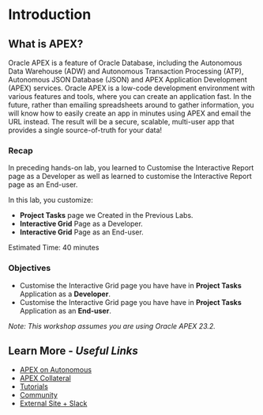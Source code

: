 # Introduction

## **What is APEX?**
Oracle APEX is a feature of Oracle Database, including the Autonomous Data Warehouse (ADW) and Autonomous Transaction Processing (ATP), Autonomous JSON Database (JSON) and APEX Application Development (APEX) services. Oracle APEX is a low-code development environment with various features and tools, where you can create an application fast. In the future, rather than emailing spreadsheets around to gather information, you will know how to easily create an app in minutes using APEX and email the URL instead. The result will be a secure, scalable, multi-user app that provides a single source-of-truth for your data!

### Recap
In preceding hands-on lab, you learned to Customise the Interactive Report page as a Developer as well as learned to customise the Interactive Report page as an End-user.

In this lab, you customize:
  - **Project Tasks** page we Created in the Previous Labs.
  - **Interactive Grid** Page as a Developer.
  - **Interactive Grid** Page as an End-user.

Estimated Time: 40 minutes

### Objectives

* Customise the Interactive Grid page you have have in **Project Tasks** Application as a **Developer**.
* Customise the Interactive Grid page you have have in **Project Tasks** Application as an **End-user**.

*Note: This workshop assumes you are using Oracle APEX 23.2.*

## Learn More - *Useful Links*

- [APEX on Autonomous](https://apex.oracle.com/autonomous)
- [APEX Collateral](https://www.oracle.com/database/technologies/appdev/apex/collateral.html)
- [Tutorials](https://apex.oracle.com/en/learn/tutorials)
- [Community](https://apex.oracle.com/community)
- [External Site + Slack](http://apex.world)
